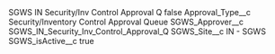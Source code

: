 <?xml version="1.0" encoding="UTF-8"?>
<CustomMetadata xmlns="http://soap.sforce.com/2006/04/metadata" xmlns:xsi="http://www.w3.org/2001/XMLSchema-instance" xmlns:xsd="http://www.w3.org/2001/XMLSchema">
    <label>SGWS IN Security/Inv Control Approval Q</label>
    <protected>false</protected>
    <values>
        <field>Approval_Type__c</field>
        <value xsi:type="xsd:string">Security/Inventory Control Approval Queue</value>
    </values>
    <values>
        <field>SGWS_Approver__c</field>
        <value xsi:type="xsd:string">SGWS_IN_Security_Inv_Control_Approval_Q</value>
    </values>
    <values>
        <field>SGWS_Site__c</field>
        <value xsi:type="xsd:string">IN - SGWS</value>
    </values>
    <values>
        <field>SGWS_isActive__c</field>
        <value xsi:type="xsd:boolean">true</value>
    </values>
</CustomMetadata>
